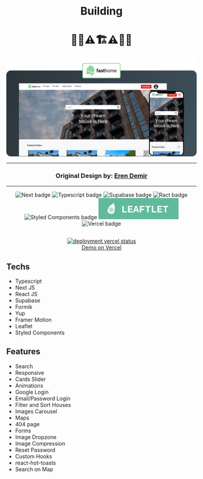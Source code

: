 <div align="center" size="20px">
  <h1>Building</h1>
  <h1>🚧🚧⚠🏗⚠🚧🚧</h1>
</div>

<div align="center">
  <img src="https://github.com/fernandohos/fasthome/blob/main/.github/fasthome-banner.png" alt="fasthome banner" />
</div>

  ***

<h3 align="center">Original Design by: <a href="https://www.figma.com/@erendmrv">Eren Demir</a></h3>

  ***

<div display="flex" align="center">
  
  <img src="https://img.shields.io/badge/Next-black?style=for-the-badge&logo=next.js&logoColor=white" alt="Next badge" />
  
  <img src="https://img.shields.io/badge/typescript-%23007ACC.svg?style=for-the-badge&logo=typescript&logoColor=white" alt="Typescript badge" />

  <img src="https://img.shields.io/badge/Supabase-3ECF8E?style=for-the-badge&logo=supabase&logoColor=white" alt="Supabase badge" />

  <img src="https://img.shields.io/badge/react-%2320232a.svg?style=for-the-badge&logo=react&logoColor=%2361DAFB" alt="Ract badge" />

  <img src="https://img.shields.io/badge/styled--components-DB7093?style=for-the-badge&logo=styled-components&logoColor=white" alt="Styled Components badge" />
  
  <img src="https://github.com/fernandohos/fasthome/blob/main/.github/leaflet-badge.svg" alt="Leaflet badge" />
  
  <img src="https://img.shields.io/badge/vercel-%23000000.svg?style=for-the-badge&logo=vercel&logoColor=white" alt="Vercel badge" />

  ##
  <a href="https://fasthome.vercel.app">
    <img src="https://therealsujitk-vercel-badge.vercel.app/?app=fasthome&style=for-the-badge" alt="deployment vercel status" />
    <br />
    Demo on Vercel
  </a>
  
</div>

<h2>Techs</h2>

<ul>
  <li>Typescript</li>
  <li>Next JS</li>
  <li>React JS</li>
  <li>Supabase</li>
  <li>Formik</li>
  <li>Yup</li>
  <li>Framer Motion</li>
  <li>Leaflet</li>
  <li>Styled Components</li>
</ul>

<h2>Features</h2>

<ul>
  <li>Search</li>
  <li>Responsive</li>
  <li>Cards Slider</li>
  <li>Animations</li>
  <li>Google Login</li>
  <li>Email/Password Login</li>
  <li>Filter and Sort Houses</li>
  <li>Images Carousel</li>
  <li>Maps</li>
  <li>404 page</li>
  <li>Forms</li>
  <li>Image Dropzone</li>
  <li>Image Compression</li>
  <li>Reset Password</li>
  <li>Custom Hooks</li>
  <li>react-hot-toasts</li>
  <li>Search on Map</li>
</ul>
